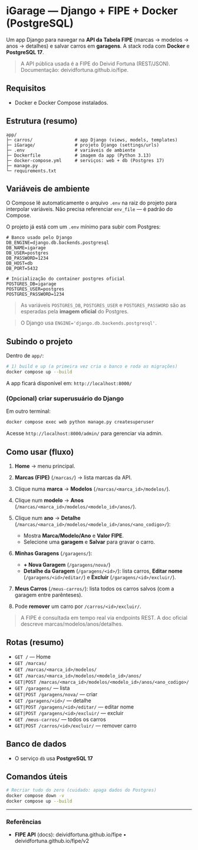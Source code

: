 # iGarage — Django + FIPE + Docker (PostgreSQL)

Um app Django para navegar na **API da Tabela FIPE** (marcas → modelos → anos → detalhes) e salvar carros em **garagens**. A stack roda com **Docker** e **PostgreSQL 17**.

> A API pública usada é a FIPE do Deivid Fortuna (REST/JSON). Documentação: deividfortuna.github.io/fipe. 

## Requisitos

* Docker e Docker Compose instalados.

## Estrutura (resumo)

```
app/
├─ carros/                # app Django (views, models, templates)
├─ iGarage/               # projeto Django (settings/urls)
├─ .env                   # variáveis de ambiente
├─ Dockerfile             # imagem da app (Python 3.13)
├─ docker-compose.yml     # serviços: web + db (Postgres 17)
├─ manage.py
└─ requirements.txt
```

## Variáveis de ambiente

O Compose lê automaticamente o arquivo `.env` na raiz do projeto para interpolar variáveis. Não precisa referenciar `env_file` — é padrão do Compose.

O projeto já está com um `.env` mínimo para subir com Postgres:

```env
# Banco usado pelo Django
DB_ENGINE=django.db.backends.postgresql
DB_NAME=igarage
DB_USER=postgres
DB_PASSWORD=1234
DB_HOST=db
DB_PORT=5432

# Inicialização do container postgres oficial
POSTGRES_DB=igarage
POSTGRES_USER=postgres
POSTGRES_PASSWORD=1234
```

> As variáveis `POSTGRES_DB`, `POSTGRES_USER` e `POSTGRES_PASSWORD` são as esperadas pela **imagem oficial** do Postgres. 

> O Django usa `ENGINE='django.db.backends.postgresql'`. 

## Subindo o projeto

Dentro de `app/`:

```bash
# 1) build e up (a primeira vez cria o banco e roda as migrações)
docker compose up --build
```

A app ficará disponível em: `http://localhost:8000/`

### (Opcional) criar superusuário do Django

Em outro terminal:

```bash
docker compose exec web python manage.py createsuperuser
```

Acesse `http://localhost:8000/admin/` para gerenciar via admin.

## Como usar (fluxo)

1. **Home** → menu principal.
2. **Marcas (FIPE)** (`/marcas/`) → lista marcas da API.
3. Clique numa **marca** → **Modelos** (`/marcas/<marca_id>/modelos/`).
4. Clique num **modelo** → **Anos** (`/marcas/<marca_id>/modelos/<modelo_id>/anos/`).
5. Clique num **ano** → **Detalhe** (`/marcas/<marca_id>/modelos/<modelo_id>/anos/<ano_codigo>/`):

   * Mostra **Marca/Modelo/Ano** e **Valor FIPE**.
   * Selecione uma **garagem** e **Salvar** para gravar o carro.
6. **Minhas Garagens** (`/garagens/`):

   * **+ Nova Garagem** (`/garagens/nova/`)
   * **Detalhe da Garagem** (`/garagens/<id>/`): lista carros, **Editar nome** (`/garagens/<id>/editar/`) e **Excluir** (`/garagens/<id>/excluir/`).
7. **Meus Carros** (`/meus-carros/`): lista todos os carros salvos (com a garagem entre parênteses).
8. Pode **remover** um carro por `/carros/<id>/excluir/`.

> A FIPE é consultada em tempo real via endpoints REST. A doc oficial descreve marcas/modelos/anos/detalhes.  

## Rotas (resumo)

* `GET /` — Home
* `GET /marcas/`
* `GET /marcas/<marca_id>/modelos/`
* `GET /marcas/<marca_id>/modelos/<modelo_id>/anos/`
* `GET|POST /marcas/<marca_id>/modelos/<modelo_id>/anos/<ano_codigo>/`
* `GET /garagens/` — lista
* `GET|POST /garagens/nova/` — criar
* `GET /garagens/<id>/` — detalhe
* `GET|POST /garagens/<id>/editar/` — editar nome
* `GET|POST /garagens/<id>/excluir/` — excluir
* `GET /meus-carros/` — todos os carros
* `GET|POST /carros/<id>/excluir/` — remover carro

## Banco de dados

* O serviço `db` usa **PostgreSQL 17**

## Comandos úteis

```bash
# Recriar tudo do zero (cuidado: apaga dados do Postgres)
docker compose down -v
docker compose up --build
```

---

### Referências

* **FIPE API** (docs): deividfortuna.github.io/fipe • deividfortuna.github.io/fipe/v2 